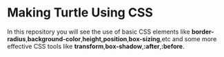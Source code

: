 # Making Turtle Using CSS

In this repository you will see the use of basic CSS elements like **border-radius**,**background-color**,**height,position**,**box-sizing**,etc and some more effective CSS tools like **transform**,**box-shadow**,**:after**,**:before**.

